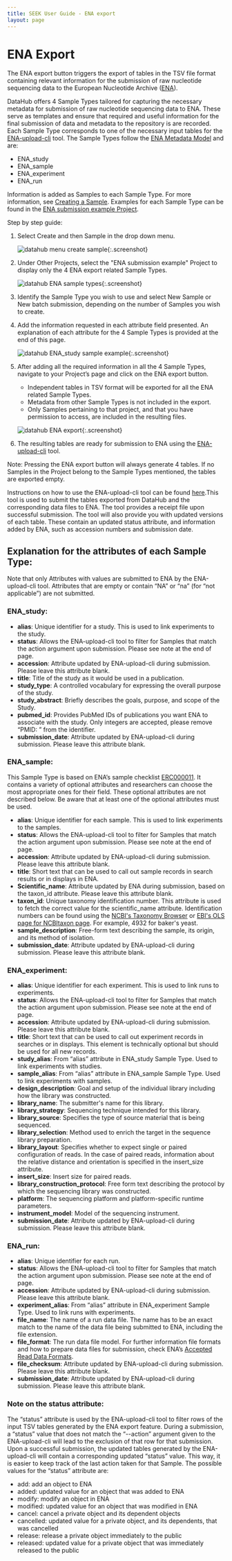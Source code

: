 ```yaml
---
title: SEEK User Guide - ENA export
layout: page
---
```


# ENA Export

The ENA export button triggers the export of tables in the TSV file format containing relevant information for the submission of raw nucleotide sequencing data to the European Nucleotide Archive ([ENA](https://www.ebi.ac.uk/ena/browser/home)).

DataHub offers 4 Sample Types tailored for capturing the necessary metadata for submission of raw nucleotide sequencing data to ENA. These serve as templates and ensure that required and useful information for the final submission of data and metadata to the repository is are recorded. Each Sample Type corresponds to one of the necessary input tables for the [ENA-upload-cli](https://github.com/usegalaxy-eu/ena-upload-cli) tool. The Sample Types follow the [ENA Metadata Model](https://ena-docs.readthedocs.io/en/latest/submit/general-guide/metadata.html) and are:
* ENA_study
* ENA_sample
* ENA_experiment
* ENA_run

Information is added as Samples to each Sample Type. For more information, see [Creating a Sample](create-sample.html). Examples for each Sample Type can be found in the [ENA submission example Project](https://datahub.usecase.elixir-belgium.org/projects/2).

Step by step guide:
1. Select Create and then Sample in the drop down menu.

   ![datahub menu create sample](/images/user-guide/datahub-test-create-sample.png){:.screenshot}

2. Under Other Projects, select the "ENA submission example" Project to display only the 4 ENA export related Sample Types.

   ![datahub ENA sample types](/images/user-guide/datahub-test-ENA-sample-types.png){:.screenshot}

3. Identify the Sample Type you wish to use and select New Sample or New batch submission, depending on the number of Samples you wish to create.

4. Add the information requested in each attribute field presented. An explanation of each attribute for the 4 Sample Types is provided at the end of this page.

   ![datahub ENA_study sample example](/images/user-guide/datahub-test-ENA-sample-ENA_study.png){:.screenshot}

5. After adding all the required information in all the 4 Sample Types, navigate to your Project’s page and click on the ENA export button.
   * Independent tables in TSV format will be exported for all the ENA related Sample Types.
   * Metadata from other Sample Types is not included in the export.
   * Only Samples pertaining to that project, and that you have permission to access, are included in the resulting files.

   ![datahub ENA export](/images/user-guide/datahub-test-ENA-export-button.png){:.screenshot}

6. The resulting tables are ready for submission to ENA using the [ENA-upload-cli](https://github.com/usegalaxy-eu/ena-upload-cli) tool.

Note: Pressing the ENA export button will always generate 4 tables. If no Samples in the Project belong to the Sample Types mentioned, the tables are exported empty.

Instructions on how to use the ENA-upload-cli tool can be found [here](https://github.com/usegalaxy-eu/ena-upload-cli).This tool is used to submit the tables exported from DataHub and the corresponding data files to ENA. The tool provides a receipt file upon successful submission. The tool will also provide you with updated versions of each table. These contain an updated status attribute, and information added by ENA, such as accession numbers and submission date.

## Explanation for the attributes of each Sample Type:
Note that only Attributes with values are submitted to ENA by the ENA-upload-cli tool. Attributes that are empty or contain “NA” or “na” (for “not applicable”) are not submitted.

### ENA_study:
* **alias**: Unique identifier for a study. This is used to link experiments to the study.
* **status**: Allows the ENA-upload-cli tool to filter for Samples that match the action argument upon submission. Please see note at the end of page. 
* **accession**: Attribute updated by ENA-upload-cli during submission. Please leave this attribute blank.
* **title**: Title of the study as it would be used in a publication.
* **study_type**: A controlled vocabulary for expressing the overall purpose of the study.
* **study_abstract**: Briefly describes the goals, purpose, and scope of the Study.
* **pubmed_id**: Provides PubMed IDs of publications you want ENA to associate with the study. Only integers are accepted, please remove “PMID: ” from the identifier.
* **submission_date**: Attribute updated by ENA-upload-cli during submission. Please leave this attribute blank.

### ENA_sample:
This Sample Type is based on ENA’s sample checklist [ERC000011](https://www.ebi.ac.uk/ena/browser/view/ERC000011). It contains a variety of optional attributes and researchers can choose the most appropriate ones for their field. These optional attributes are not described below. Be aware that at least one of the optional attributes must be used.
* **alias**: Unique identifier for each sample. This is used to link experiments to the samples.
* **status**: Allows the ENA-upload-cli tool to filter for Samples that match the action argument upon submission. Please see note at the end of page.
* **accession**: Attribute updated by ENA-upload-cli during submission. Please leave this attribute blank.
* **title**: Short text that can be used to call out sample records in search results or in displays in ENA.
* **Scientific_name**: Attribute updated by ENA during submission, based on the taxon_id attribute. Please leave this attribute blank.
* **taxon_id**: Unique taxonomy identification number. This attribute is used to fetch the correct value for the scientific_name attribute. Identification numbers can be found using the [NCBI's Taxonomy Browser](https://www.ncbi.nlm.nih.gov/Taxonomy/Browser/wwwtax.cgi) or [EBI's OLS page for NCBItaxon page](https://www.ebi.ac.uk/ols/ontologies/ncbitaxon). For example, 4932 for baker's yeast. 
* **sample_description**: Free-form text describing the sample, its origin, and its method of isolation.
* **submission_date**: Attribute updated by ENA-upload-cli during submission. Please leave this attribute blank.

### ENA_experiment:
* **alias**: Unique identifier for each experiment. This is used to link runs to experiments.
* **status**: Allows the ENA-upload-cli tool to filter for Samples that match the action argument upon submission. Please see note at the end of page.
* **accession**: Attribute updated by ENA-upload-cli during submission. Please leave this attribute blank.
* **title**: Short text that can be used to call out experiment records in searches or in displays. This element is technically optional but should be used for all new records.
* **study_alias**: From “alias” attribute in ENA_study Sample Type. Used to link experiments with studies.
* **sample_alias**: From “alias” attribute in ENA_sample Sample Type. Used to link experiments with samples.
* **design_description**: Goal and setup of the individual library including how the library was constructed.
* **library_name**: The submitter's name for this library.
* **library_strategy**: Sequencing technique intended for this library.
* **library_source**: Specifies the type of source material that is being sequenced.
* **library_selection**: Method used to enrich the target in the sequence library preparation.
* **library_layout**: Specifies whether to expect single or paired configuration of reads. In the case of paired reads, information about the relative distance and orientation is specified in the insert_size attribute.
* **insert_size**: Insert size for paired reads.
* **library_construction_protocol**: Free form text describing the protocol by which the sequencing library was constructed.
* **platform**: The sequencing platform and platform-specific runtime parameters.
* **instrument_model**: Model of the sequencing instrument.
* **submission_date**: Attribute updated by ENA-upload-cli during submission. Please leave this attribute blank.

### ENA_run:
* **alias**: Unique identifier for each run.
* **status**: Allows the ENA-upload-cli tool to filter for Samples that match the action argument upon submission. Please see note at the end of page.
* **accession**: Attribute updated by ENA-upload-cli during submission. Please leave this attribute blank.
* **experiment_alias**: From “alias” attribute in ENA_experiment Sample Type. Used to link runs with experiments.
* **file_name**: The name of a run data file. The name has to be an exact match to the name of the data file being submitted to ENA, including the file extension.
* **file_format**: The run data file model. For further information file formats and how to prepare data files for submission, check ENA’s [Accepted Read Data Formats](https://ena-docs.readthedocs.io/en/latest/submit/fileprep/reads.html#accepted-read-data-formats).
* **file_checksum**: Attribute updated by ENA-upload-cli during submission. Please leave this attribute blank.
* **submission_date**: Attribute updated by ENA-upload-cli during submission. Please leave this attribute blank.

### Note on the status attribute:
The “status” attribute is used by the ENA-upload-cli tool to filter rows of the input TSV tables generated by the ENA export feature. During a submission, a “status” value that does not match the “--action” argument given to the ENA-upload-cli will lead to the exclusion of that row for that submission.
Upon a successful submission, the updated tables generated by the ENA-upload-cli will contain a corresponding updated “status” value. This way, it is easier to keep track of the last action taken for that Sample. The possible values for the “status” attribute are:
* add: add an object to ENA
* added: updated value for an object that was added to ENA
* modify: modify an object in ENA
* modified: updated value for an object that was modified in ENA
* cancel: cancel a private object and its dependent objects
* cancelled: updated value for a private object, and its dependents, that was cancelled
* release: release a private object immediately to the public
* released: updated value for a private object that was immediately released to the public
